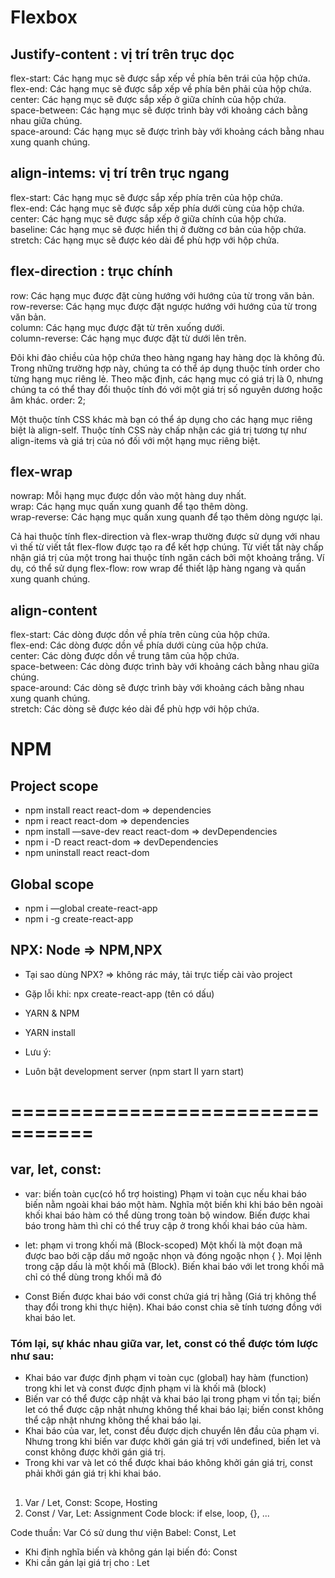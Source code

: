 # Flexbox

## Justify-content : vị trí trên trục dọc
flex-start: Các hạng mục sẽ được sắp xếp về phía bên trái của hộp chứa. <br/>
flex-end: Các hạng mục sẽ được sắp xếp về phía bên phải của hộp chứa.<br/>
center: Các hạng mục sẽ được sắp xếp ở giữa chính của hộp chứa.<br/>
space-between: Các hạng mục sẽ được trình bày với khoảng cách bằng nhau giữa chúng.<br/>
space-around: Các hạng mục sẽ được trình bày với khoảng cách bằng nhau xung quanh chúng.<br/>

## align-intems:  vị trí trên trục ngang
flex-start: Các hạng mục sẽ được sắp xếp phía trên của hộp chứa.<br/>
flex-end: Các hạng mục sẽ được sắp xếp phía dưới cùng của hộp chứa.<br/>
center: Các hạng mục sẽ được sắp xếp ở giữa chính của hộp chứa.<br/>
baseline: Các hạng mục sẽ được hiển thị ở đường cơ bản của hộp chứa.<br/>
stretch: Các hạng mục sẽ được kéo dài để phù hợp với hộp chứa.<br/>

## flex-direction : trục chính
row: Các hạng mục được đặt cùng hướng với hướng của từ trong văn bản.<br/>
row-reverse: Các hạng mục được đặt ngược hướng với hướng của từ trong văn bản.<br/>
column: Các hạng mục được đặt từ trên xuống dưới.<br/>
column-reverse: Các hạng mục được đặt từ dưới lên trên.<br/>

Đôi khi đảo chiều của hộp chứa theo hàng ngang hay hàng dọc là không đủ. Trong những trường hợp này, chúng ta có thể áp dụng thuộc tính order cho từng hạng mục riêng lẻ. Theo mặc định, các hạng mục có giá trị là 0, nhưng chúng ta có thể thay đổi thuộc tính đó với một giá trị số nguyên dương hoặc âm khác.
order: 2;

Một thuộc tính CSS khác mà bạn có thể áp dụng cho các hạng mục riêng biệt là align-self. Thuộc tính CSS này chấp nhận các giá trị tương tự như align-items và giá trị của nó đối với một hạng mục riêng biệt.<br/>

## flex-wrap
nowrap: Mỗi hạng mục được dồn vào một hàng duy nhất.<br/>
wrap: Các hạng mục quấn xung quanh để tạo thêm dòng.<br/>
wrap-reverse: Các hạng mục quấn xung quanh để tạo thêm dòng ngược lại.<br/>

Cả hai thuộc tính flex-direction và flex-wrap thường được sử dụng với nhau vì thế từ viết tắt flex-flow được tạo ra để kết hợp chúng. Từ viết tắt này chấp nhận giá trị của một trong hai thuộc tính ngăn cách bởi một khoảng trắng.
Ví dụ, có thể sử dụng flex-flow: row wrap để thiết lập hàng ngang và quấn xung quanh chúng.

## align-content
flex-start: Các dòng được dồn về phía trên cùng của hộp chứa.<br/>
flex-end: Các dòng được dồn về phía dưới cùng của hộp chứa.<br/>
center: Các dòng được dồn về trung tâm của hộp chứa.<br/>
space-between: Các dòng được trình bày với khoảng cách bằng nhau giữa chúng.<br/>
space-around: Các dòng sẽ được trình bày với khoảng cách bằng nhau xung quanh chúng.<br/>
stretch: Các dòng sẽ được kéo dài để phù hợp với hộp chứa.<br/>




# NPM
## Project scope
- npm install react react-dom => dependencies
- npm i react react-dom => dependencies
- npm install —save-dev react react-dom => devDependencies
- npm i -D react react-dom => devDependencies
- npm uninstall react react-dom
## Global scope
- npm i —global create-react-app
- npm i -g create-react-app


## NPX: Node => NPM,NPX
- Tại sao dùng NPX? => không rác máy, tải trực tiếp cài vào project
- Gặp lỗi khi: npx create-react-app <app> (tên có dấu)

- YARN & NPM
- YARN install
- Lưu ý:
- Luôn bật development server (npm start II yarn start)

# =================================
## var, let, const: 

- var: biến toàn cục(có hổ trợ hoisting)
    Phạm vi toàn cục nếu khai báo biến nằm ngoài khai báo một hàm. Nghĩa một biến khi khi báo bên ngoài khối khai báo hàm có thể dùng trong toàn bộ window. Biến được khai báo trong hàm thì chỉ có thể truy cập ở trong khối khai báo của hàm.
- let: phạm vi trong khối mã (Block-scoped)
    Một khối là một đoạn mã được bao bởi cặp dấu mở ngoặc nhọn và đóng ngoặc nhọn { }. Mọi lệnh trong cặp dấu là một khối mã (Block). Biến khai báo với let trong khối mã chỉ có thể dùng trong khối mã đó

- Const
    Biến được khai báo với const chứa giá trị hằng (Giá trị không thể thay đổi trong khi thực hiện). Khai báo const chia sẽ tính tương đồng với khai báo let.


### Tóm lại, sự khác nhau giữa var, let, const có thể được tóm lược như sau:

- Khai báo var được định phạm vi toàn cục (global) hay hàm (function) trong khi let và const được định phạm vi là khối mã (block)
- Biến var có thể được cập nhật và khai báo lại trong phạm vi tồn tại; biến let có thể được cập nhật nhưng không thể khai báo lại; biến const không thể cập nhật nhưng không thể khai báo lại.
- Khai báo của var, let, const đều được dịch chuyển lên đầu của phạm vi. Nhưng trong khi biến var được khởi gán giá trị với undefined, biến let và const không được khởi gán giá trị.
- Trong khi var và let có thể được khai báo không khởi gán giá trị, const phải khởi gán giá trị khi khai báo.

##
 1. Var / Let, Const: Scope, Hosting
 2. Const / Var, Let: Assignment
 Code block: if else, loop, {}, ...

 Code thuần: Var
 Có sử dung thư viện Babel: Const, Let
-	Khi định nghĩa biến và không gán lại biến đó: Const
-	Khi cần gán lại giá trị cho : Let

